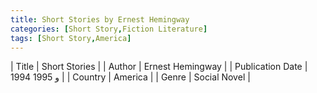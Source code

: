 ```yaml
---
title: Short Stories by Ernest Hemingway
categories: [Short Story,Fiction Literature]
tags: [Short Story,America]
---     
```

| Title | Short Stories  |
| Author |  Ernest Hemingway  |
| Publication Date | 1994 و 1995   |
| Country | America |
| Genre | Social Novel  |
        
